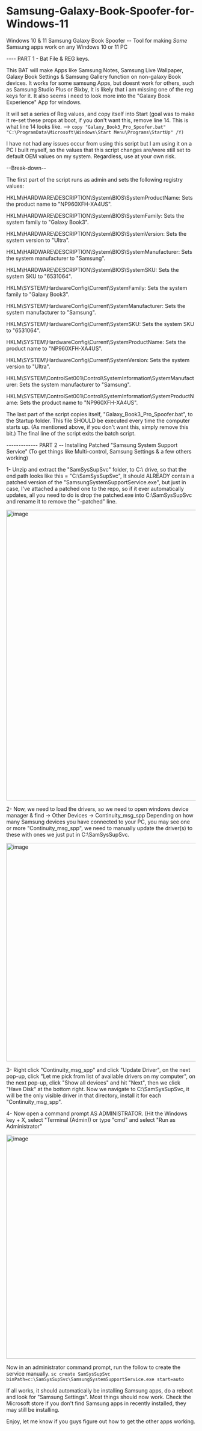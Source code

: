 # Samsung-Galaxy-Book-Spoofer-for-Windows-11
Windows 10 &amp; 11 Samsung Galaxy Book Spoofer -- Tool for making *Some* Samsung apps work on any Windows 10 or 11 PC

---- PART 1 - Bat File & REG keys.

This BAT will make Apps like Samsung Notes, Samsung Live Wallpaper, Galaxy Book Settings & Samsung Gallery function on non-galaxy Book devices. It works for some samsung Apps, but doesnt work for others, such as Samsung Studio Plus or Bixby, It is likely that i am missing one of the reg keys for it. It also seems i need to look more into the "Galaxy Book Experience" App for windows.

It will set a series of Reg values, and copy itself into Start (goal was to make it re-set these props at boot, if you don't want this, remove line 14. This is what line 14 looks like. --> ```copy "Galaxy_Book3_Pro_Spoofer.bat" "C:\ProgramData\Microsoft\Windows\Start Menu\Programs\StartUp" /Y)```

I have not had any issues occur from using this script but I am using it on a PC I built myself, so the values that this script changes are/were still set to default OEM values on my system. Regardless, use at your own risk. 

--Break-down--

The first part of the script runs as admin and sets the following registry values:

HKLM\HARDWARE\DESCRIPTION\System\BIOS\SystemProductName: Sets the product name to "NP960XFH-XA4US".

HKLM\HARDWARE\DESCRIPTION\System\BIOS\SystemFamily: Sets the system family to "Galaxy Book3".

HKLM\HARDWARE\DESCRIPTION\System\BIOS\SystemVersion: Sets the system version to "Ultra".

HKLM\HARDWARE\DESCRIPTION\System\BIOS\SystemManufacturer: Sets the system manufacturer to "Samsung".

HKLM\HARDWARE\DESCRIPTION\System\BIOS\SystemSKU: Sets the system SKU to "6531064".

HKLM\SYSTEM\HardwareConfig\Current\SystemFamily: Sets the system family to "Galaxy Book3".

HKLM\SYSTEM\HardwareConfig\Current\SystemManufacturer: Sets the system manufacturer to "Samsung".

HKLM\SYSTEM\HardwareConfig\Current\SystemSKU: Sets the system SKU to "6531064".

HKLM\SYSTEM\HardwareConfig\Current\SystemProductName: Sets the product name to "NP960XFH-XA4US".

HKLM\SYSTEM\HardwareConfig\Current\SystemVersion: Sets the system version to "Ultra".

HKLM\SYSTEM\ControlSet001\Control\SystemInformation\SystemManufacturer: Sets the system manufacturer to "Samsung".

HKLM\SYSTEM\ControlSet001\Control\SystemInformation\SystemProductName: Sets the product name to "NP960XFH-XA4US".

The last part of the script copies itself, "Galaxy_Book3_Pro_Spoofer.bat", to the Startup folder. This file SHOULD be executed every time the computer starts up. (As mentioned above, if you don't want this, simply remove this bit.) The final line of the script exits the batch script.




------------- PART 2 -- Installing Patched "Samsung System Support Service" (To get things like Multi-control, Samsung Settings & a few others working)


1- Unzip and extract the "SamSysSupSvc" folder, to C:\ drive, so that the end path looks like this = "C:\SamSysSupSvc", It should ALREADY contain a patched version of the "SamsungSystemSupportService.exe", but just in case, I've attached a patched one to the repo, so if it ever automatically updates, all you need to do is drop the patched.exe into C:\SamSysSupSvc and rename it to remove the "-patched" line. 

<img width="773" alt="image" src="https://github.com/k0mraid3/Samsung-Galaxy-Book-Spoofer-for-Windows-10-11/assets/62849592/be1a40a9-b72b-46f5-af10-c1cae3862280">

2- Now, we need to load the drivers, so we need to open windows device manager & find -> Other Devices -> Continuity_msg_spp 
Depending on how many Samsung devices you have connected to your PC, you may see one or more "Continuity_msg_spp", we need to manually update the driver(s) to these with ones we just put in C:\SamSysSupSvc.

<img width="581" alt="image" src="https://github.com/k0mraid3/Samsung-Galaxy-Book-Spoofer-for-Windows-10-11/assets/62849592/620569f3-db2d-4691-8813-8ebb1da54836">

3- Right click "Continuity_msg_spp" and click "Update Driver", on the next pop-up, click "Let me pick from list of available drivers on my computer", on the next pop-up, click "Show all devices" and hit "Next", then we click "Have Disk" at the bottom right. Now we navigate to C:\SamSysSupSvc, it will be the only visible driver in that directory, install it for each "Continuity_msg_spp".

4- Now open a command prompt AS ADMINISTRATOR. (Hit the Windows key + X, select "Terminal (Admin)) or type "cmd" and select "Run as Administrator" 

<img width="596" alt="image" src="https://github.com/k0mraid3/Samsung-Galaxy-Book-Spoofer-for-Windows-10-11/assets/62849592/1831adf7-8e6f-4c2c-8585-623590f3760c">

Now in an administrator command prompt, run the follow to create the service manually. 
``` sc create SamSysSupSvc binPath=c:\SamSysSupSvc\SamsungSystemSupportService.exe start=auto ```

If all works, it should automatically be installing Samsung apps, do a reboot and look for "Samsung Settings". Most things should now work. Check the Microsoft store if you don't find Samsung apps in recently installed, they may still be installing. 

Enjoy, let me know if you guys figure out how to get the other apps working. 
